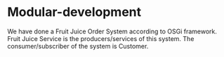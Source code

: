 # Modular-development
We have done a Fruit Juice Order System according to OSGi framework. Fruit Juice Service is the producers/services of this system. The consumer/subscriber of the system is Customer.

